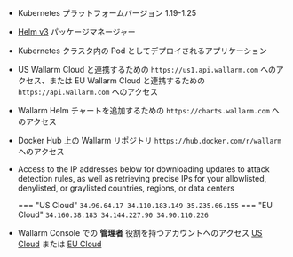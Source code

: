 * Kubernetes プラットフォームバージョン 1.19-1.25
* [Helm v3](https://helm.sh/) パッケージマネージャー
* Kubernetes クラスタ内の Pod としてデプロイされるアプリケーション
* US Wallarm Cloud と連携するための `https://us1.api.wallarm.com` へのアクセス、または EU Wallarm Cloud と連携するための `https://api.wallarm.com` へのアクセス
* Wallarm Helm チャートを追加するための `https://charts.wallarm.com` へのアクセス
* Docker Hub 上の Wallarm リポジトリ `https://hub.docker.com/r/wallarm` へのアクセス
* Access to the IP addresses below for downloading updates to attack detection rules, as well as retrieving precise IPs for your allowlisted, denylisted, or graylisted countries, regions, or data centers

    === "US Cloud"
        ```
        34.96.64.17
        34.110.183.149
        35.235.66.155
        ```
    === "EU Cloud"
        ```
        34.160.38.183
        34.144.227.90
        34.90.110.226
        ```
* Wallarm Console での **管理者** 役割を持つアカウントへのアクセス [US Cloud](https://us1.my.wallarm.com/) または [EU Cloud](https://my.wallarm.com/)